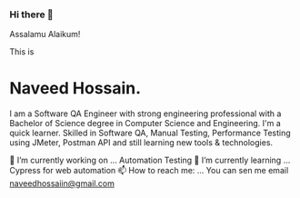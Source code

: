 ### Hi there 👋 
Assalamu Alaikum!

This is 
# Naveed Hossain.

I am a Software QA Engineer with strong engineering professional with a Bachelor of Science degree in Computer Science and Engineering. I'm a quick learner. Skilled in Software QA, Manual Testing, Performance Testing using JMeter, Postman API and still learning new tools & technologies.

🔭 I’m currently working on ... Automation Testing
🌱 I’m currently learning ... Cypress for web automation
📫 How to reach me: ... You can sen me email naveedhossaiin@gmail.com


<!--
**naveedhsn/naveedhsn** is a ✨ _special_ ✨ repository because its `README.md` (this file) appears on your GitHub profile.

Here are some ideas to get you started:

- 🔭 I’m currently working on ...
- 🌱 I’m currently learning ...
- 👯 I’m looking to collaborate on ...
- 🤔 I’m looking for help with ...
- 💬 Ask me about ...
- 📫 How to reach me: ...
- 😄 Pronouns: ...
- ⚡ Fun fact: ...
-->
